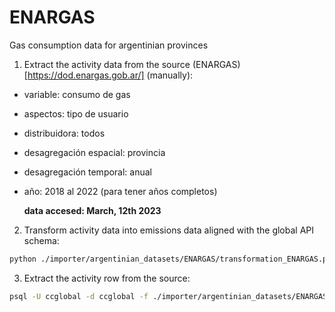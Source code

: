 # ENARGAS
Gas consumption data for argentinian provinces

1. Extract the activity data from the source (ENARGAS)[https://dod.enargas.gob.ar/] (manually):
  - variable: consumo de gas
  - aspectos: tipo de usuario
  - distribuidora: todos
  - desagregación espacial: provincia
  - desagregación temporal: anual
  - año: 2018 al 2022 (para tener años completos)

    **data accesed: March, 12th 2023**

2. Transform activity data into emissions data aligned with the global API schema:
```bash
python ./importer/argentinian_datasets/ENARGAS/transformation_ENARGAS.py --path [path where the transformed data will be saved]
```

3. Extract the activity row from the source:
```bash
psql -U ccglobal -d ccglobal -f ./importer/argentinian_datasets/ENARGAS/load_ENARGAS.py -v file_path=[path where the transformed data was saved]
```
